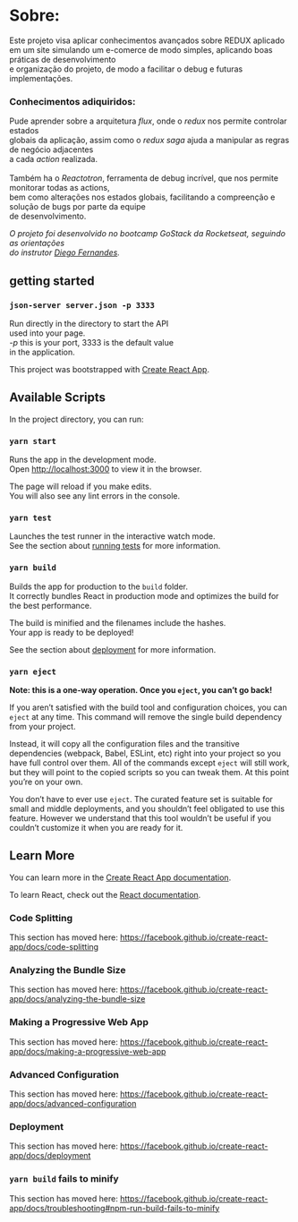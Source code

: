 # Sobre:
Este projeto visa aplicar conhecimentos avançados sobre REDUX aplicado <br/>
em um site simulando um e-comerce de modo simples, aplicando boas práticas de desenvolvimento <br/>
e organização do projeto, de modo a facilitar o debug e futuras implementações.

### Conhecimentos adiquiridos:
Pude aprender sobre a arquitetura *flux*, onde o *redux* nos permite controlar estados <br/>
globais da aplicação, assim como o *redux saga* ajuda a manipular as regras de negócio adjacentes <br/>
a cada *action* realizada. <br/> <br/>
Também ha o *Reactotron*, ferramenta de debug incrível, que nos permite monitorar todas as actions, <br/>
bem como alterações nos estados globais, facilitando a compreenção e solução de bugs por parte da equipe <br/>
de desenvolvimento.

*O projeto foi desenvolvido no bootcamp GoStack da Rocketseat, seguindo as orientações <br/>
do instrutor [Diego Fernandes](https://github.com/diego3g).*

## getting started

### `json-server server.json -p 3333`

Run directly in the directory to start the API <br />
used into your page. <br/>
_-p_ this is your port, 3333 is the default value <br />
in the application.

This project was bootstrapped with [Create React App](https://github.com/facebook/create-react-app).

## Available Scripts

In the project directory, you can run:

### `yarn start`

Runs the app in the development mode.<br />
Open [http://localhost:3000](http://localhost:3000) to view it in the browser.

The page will reload if you make edits.<br />
You will also see any lint errors in the console.

### `yarn test`

Launches the test runner in the interactive watch mode.<br />
See the section about [running tests](https://facebook.github.io/create-react-app/docs/running-tests) for more information.

### `yarn build`

Builds the app for production to the `build` folder.<br />
It correctly bundles React in production mode and optimizes the build for the best performance.

The build is minified and the filenames include the hashes.<br />
Your app is ready to be deployed!

See the section about [deployment](https://facebook.github.io/create-react-app/docs/deployment) for more information.

### `yarn eject`

**Note: this is a one-way operation. Once you `eject`, you can’t go back!**

If you aren’t satisfied with the build tool and configuration choices, you can `eject` at any time. This command will remove the single build dependency from your project.

Instead, it will copy all the configuration files and the transitive dependencies (webpack, Babel, ESLint, etc) right into your project so you have full control over them. All of the commands except `eject` will still work, but they will point to the copied scripts so you can tweak them. At this point you’re on your own.

You don’t have to ever use `eject`. The curated feature set is suitable for small and middle deployments, and you shouldn’t feel obligated to use this feature. However we understand that this tool wouldn’t be useful if you couldn’t customize it when you are ready for it.

## Learn More

You can learn more in the [Create React App documentation](https://facebook.github.io/create-react-app/docs/getting-started).

To learn React, check out the [React documentation](https://reactjs.org/).

### Code Splitting

This section has moved here: https://facebook.github.io/create-react-app/docs/code-splitting

### Analyzing the Bundle Size

This section has moved here: https://facebook.github.io/create-react-app/docs/analyzing-the-bundle-size

### Making a Progressive Web App

This section has moved here: https://facebook.github.io/create-react-app/docs/making-a-progressive-web-app

### Advanced Configuration

This section has moved here: https://facebook.github.io/create-react-app/docs/advanced-configuration

### Deployment

This section has moved here: https://facebook.github.io/create-react-app/docs/deployment

### `yarn build` fails to minify

This section has moved here: https://facebook.github.io/create-react-app/docs/troubleshooting#npm-run-build-fails-to-minify
